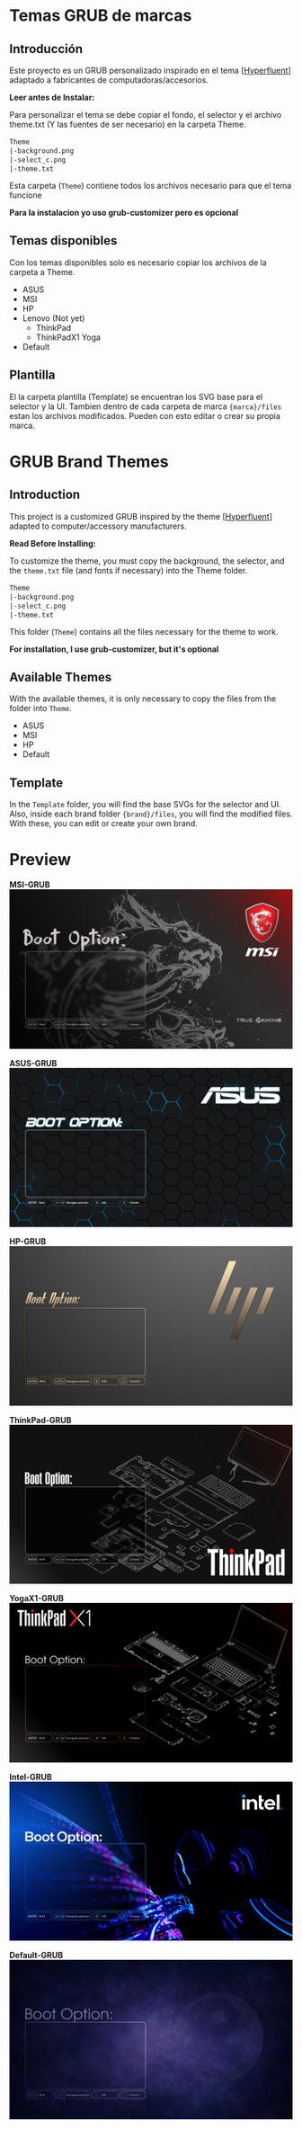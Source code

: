 # Temas GRUB de marcas

## Introducción
Este proyecto es un GRUB personalizado inspirado en el tema [[Hyperfluent](https://github.com/Coopydood/HyperFluent-GRUB-Theme)] adaptado a fabricantes de computadoras/accesorios.

**Leer antes de Instalar:**

Para personalizar el tema se debe copiar el fondo, el selector y el archivo theme.txt (Y las fuentes de ser necesario) en la carpeta Theme.

```
Theme
|-background.png
|-select_c.png
|-theme.txt
```
Esta carpeta (`Theme`) contiene todos los archivos necesario para que el tema funcione

**Para la instalacion yo uso grub-customizer pero es opcional**

## Temas disponibles
Con los temas disponibles solo es necesario copiar los archivos de la carpeta a Theme.

- ASUS
- MSI
- HP
- Lenovo (Not yet)
    - ThinkPad
    - ThinkPadX1 Yoga
- Default

## Plantilla
El la carpeta plantilla (Template) se encuentran los SVG base para el selector y la UI. Tambien dentro de cada carpeta de marca `{marca}/files` estan los archivos modificados. Pueden con esto editar o crear su propia marca.

# GRUB Brand Themes

## Introduction
This project is a customized GRUB inspired by the theme [[Hyperfluent](https://github.com/Coopydood/HyperFluent-GRUB-Theme)] adapted to computer/accessory manufacturers.

**Read Before Installing:**

To customize the theme, you must copy the background, the selector, and the `theme.txt` file (and fonts if necessary) into the Theme folder.

```
Theme
|-background.png
|-select_c.png
|-theme.txt
```

This folder (`Theme`) contains all the files necessary for the theme to work.

**For installation, I use grub-customizer, but it's optional**

## Available Themes
With the available themes, it is only necessary to copy the files from the folder into `Theme`.

- ASUS  
- MSI  
- HP  
- Default

## Template
In the `Template` folder, you will find the base SVGs for the selector and UI. Also, inside each brand folder `{brand}/files`, you will find the modified files. With these, you can edit or create your own brand.

# Preview
**MSI-GRUB**  
![MSI](MSI/background.png)

**ASUS-GRUB**  
![ASUS](ASUS/background.png)

**HP-GRUB**  
![HP](HP/background.png)

**ThinkPad-GRUB**  
![ThinkPad](ThinkPad/background.png)

**YogaX1-GRUB**  
![YogaX1](YOGA_X1/background.png)

**Intel-GRUB**  
![Intel](Intel/background.png)

**Default-GRUB**  
![Default](Default/background.png)


